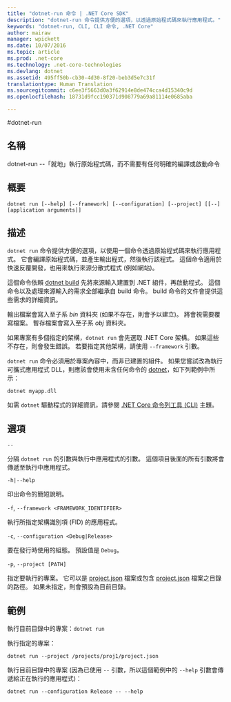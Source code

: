 ```yaml
---
title: "dotnet-run 命令 | .NET Core SDK"
description: "dotnet-run 命令提供方便的選項，以透過原始程式碼來執行應用程式。"
keywords: "dotnet-run, CLI, CLI 命令, .NET Core"
author: mairaw
manager: wpickett
ms.date: 10/07/2016
ms.topic: article
ms.prod: .net-core
ms.technology: .net-core-technologies
ms.devlang: dotnet
ms.assetid: 495ff50b-cb30-4d30-8f20-beb3d5e7c31f
translationtype: Human Translation
ms.sourcegitcommit: c6ee3f5663d0a3f62914e8de474cca4d15340c9d
ms.openlocfilehash: 18731d9fcc190371d908779a69a81114e0685aba

---
```


#<a name="dotnetrun"></a>dotnet-run

## <a name="name"></a>名稱 

dotnet-run --「就地」執行原始程式碼，而不需要有任何明確的編譯或啟動命令

## <a name="synopsis"></a>概要

`dotnet run [--help] [--framework] [--configuration]
    [--project] [[--] [application arguments]]`

## <a name="description"></a>描述
`dotnet run` 命令提供方便的選項，以使用一個命令透過原始程式碼來執行應用程式。 它會編譯原始程式碼，並產生輸出程式，然後執行該程式。 這個命令適用於快速反覆開發，也用來執行來源分散式程式 (例如網站)。

這個命令依賴 [dotnet build](dotnet-build.md) 先將來源輸入建置到 .NET 組件，再啟動程式。 這個命令以及處理來源輸入的需求全部繼承自 build 命令。 build 命令的文件會提供這些需求的詳細資訊。

輸出檔案會寫入至子系 *bin* 資料夾 (如果不存在，則會予以建立)。 將會視需要覆寫檔案。 暫存檔案會寫入至子系 *obj* 資料夾。  

如果專案有多個指定的架構，`dotnet run` 會先選取 .NET Core 架構。 如果這些不存在，則會發生錯誤。 若要指定其他架構，請使用 `--framework` 引數。

`dotnet run` 命令必須用於專案內容中，而非已建置的組件。 如果您嘗試改為執行可攜式應用程式 DLL，則應該會使用未含任何命令的 [dotnet](dotnet.md)，如下列範例中所示：
 
`dotnet myapp.dll`

如需 `dotnet` 驅動程式的詳細資訊，請參閱 [.NET Core 命令列工具 (CLI)](index.md) 主題。

## <a name="options"></a>選項

`--`

分隔 `dotnet run` 的引數與執行中應用程式的引數。 這個項目後面的所有引數將會傳遞至執行中應用程式。 

`-h|--help`

印出命令的簡短說明。

`-f`, `--framework <FRAMEWORK_IDENTIFIER>`

執行所指定架構識別項 (FID) 的應用程式。 

`-c`, `--configuration <Debug|Release>`

要在發行時使用的組態。 預設值是 `Debug`。

`-p`, `--project [PATH]`

指定要執行的專案。 它可以是 [project.json](project-json.md) 檔案或包含 [project.json](project-json.md) 檔案之目錄的路徑。 如果未指定，則會預設為目前目錄。 

## <a name="examples"></a>範例

執行目前目錄中的專案：`dotnet run` 

執行指定的專案：

`dotnet run --project /projects/proj1/project.json`

執行目前目錄中的專案 (因為已使用 `--` 引數，所以這個範例中的 `--help` 引數會傳遞給正在執行的應用程式)：

`dotnet run --configuration Release -- --help`


<!--HONumber=Nov16_HO1-->


